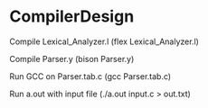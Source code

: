 CompilerDesign
==============

Compile Lexical_Analyzer.l (flex Lexical_Analyzer.l)

Compile Parser.y           (bison Parser.y)

Run GCC on Parser.tab.c    (gcc Parser.tab.c)

Run a.out with input file  (./a.out input.c > out.txt)
